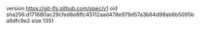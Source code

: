 version https://git-lfs.github.com/spec/v1
oid sha256:d171680ac29cfed8e8ffc45112aad478e979d57a3b64d98ab6b5095ba9dfc9e2
size 1351
